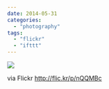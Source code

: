 ```yaml
---
date: 2014-05-31
categories: 
  - "photography"
tags: 
  - "flickr"
  - "ifttt"
---
```


![](https://farm3.staticflickr.com/2904/14336202733_6c7d105618_b.jpg)  

  
  
via Flickr http://flic.kr/p/nQQMBc
